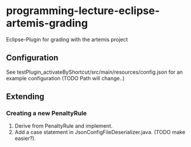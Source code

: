 # programming-lecture-eclipse-artemis-grading
Eclipse-Plugin for grading with the artemis project


## Configuration
See testPlugin_activateByShortcut/src/main/resources/config.json for an example configuration (TODO Path will change..)

## Extending

### Creating a new PenaltyRule

1. Derive from PenaltyRule and implement.
2. Add a case statement in JsonConfigFileDeserializer.java. (TODO make easier?).
